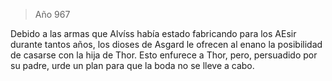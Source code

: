 > Año 967

Debido a las armas que Alvíss había estado fabricando para los AEsir durante tantos años, los dioses de Asgard le ofrecen al enano la posibilidad de casarse con la hija de Thor. Esto enfurece a Thor, pero, persuadido por su padre, urde un plan para que la boda no se lleve a cabo.

